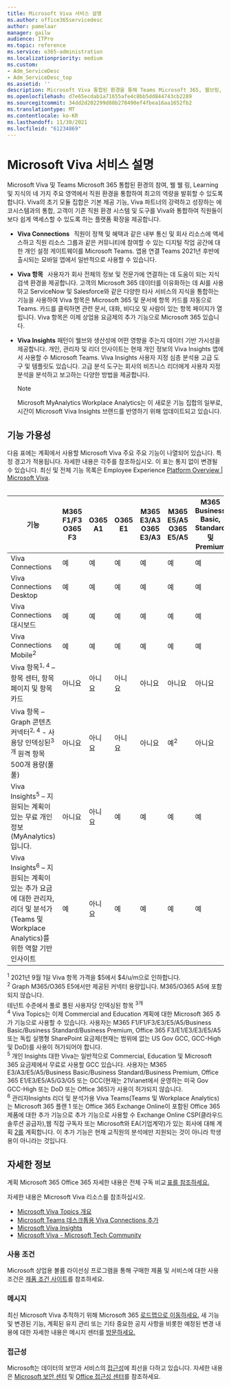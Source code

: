 ```yaml
---
title: Microsoft Viva 서비스 설명
ms.author: office365servicedesc
author: pamelaar
manager: gailw
audience: ITPro
ms.topic: reference
ms.service: o365-administration
ms.localizationpriority: medium
ms.custom:
- Adm_ServiceDesc
- Adm_ServiceDesc_top
ms.assetid: ''
description: Microsoft Viva 통합된 환경을 통해 Teams Microsoft 365, 웰브링, Learning 및 지식의 네 가지 주요 영역에서 직원 환경을 통합하여 최고의 직원 환경을 구축할 수 있습니다.
ms.openlocfilehash: d7e65ecdab1a71655afe4c8bb5dd844743cb2289
ms.sourcegitcommit: 34dd2d202299d88b278490ef4fbea16aa1652fb2
ms.translationtype: MT
ms.contentlocale: ko-KR
ms.lasthandoff: 11/30/2021
ms.locfileid: "61234869"
---
```

# <a name="microsoft-viva-service-description"></a>Microsoft Viva 서비스 설명

Microsoft Viva 및 Teams Microsoft 365 통합된 환경의 참여, 웰 웰 링, Learning 및 지식의 네 가지 주요 영역에서 직원 환경을 통합하여 최고의 역량을 발휘할 수 있도록 합니다. Viva의 초기 모듈 집합은 기본 제공 기능, Viva 파트너의 강력하고 성장하는 에코시스템과의 통합, 고객이 기존 직원 환경 시스템 및 도구를 Viva와 통합하여 직원들이 보다 쉽게 액세스할 수 있도록 하는 플랫폼 확장을 제공합니다.

- **Viva Connections**   직원이 정책 및 혜택과 같은 내부 통신 및 회사 리소스에 액세스하고 직원 리소스 그룹과 같은 커뮤니티에 참여할 수 있는 디지털 작업 공간에 대한 개인 설정 게이트웨이를 Microsoft Teams. 앱용 연결 Teams 2021년 후반에 출시되는 모바일 앱에서 일반적으로 사용할 수 있습니다.

- **Viva 항목**   사용자가 회사 전체의 정보 및 전문가에 연결하는 데 도움이 되는 지식 검색 환경을 제공합니다. 고객의 Microsoft 365 데이터를 이유화하는 데 AI를 사용하고 ServiceNow 및 Salesforce와 같은 다양한 타사 서비스의 지식을 통합하는 기능을 사용하여 Viva 항목은 Microsoft 365 및 문서에 항목 카드를 자동으로 Teams. 카드를 클릭하면 관련 문서, 대화, 비디오 및 사람이 있는 항목 페이지가 열립니다. Viva 항목은 이제 상업용 요금제의 추가 기능으로 Microsoft 365 있습니다.

- **Viva Insights** 패턴이 웰브와 생산성에 어떤 영향을 주는지 데이터 기반 가시성을 제공합니다. 개인, 관리자 및 리더 인사이트는 현재 개인 정보의 Viva Insights 앱에서 사용할 수 Microsoft Teams. Viva Insights 사용자 지정 심층 분석용 고급 도구 및 템플릿도 있습니다. 고급 분석 도구는 회사의 비즈니스 리더에게 사용자 지정 분석을 분석하고 보고하는 다양한 방법을 제공합니다.

    > [!NOTE]
    > Microsoft MyAnalytics Workplace Analytics는 이 새로운 기능 집합의 일부로, 시간이 Microsoft Viva Insights 브랜드를 반영하기 위해 업데이트되고 있습니다.

## <a name="feature-availability"></a>기능 가용성

다음 표에는 계획에서 사용할 Microsoft Viva 주요 주요 기능이 나열되어 있습니다. 특정 경고가 적용됩니다. 자세한 내용은 각주를 참조하십시오. 이 표는 통지 없이 변경될 수 있습니다. 최신 및 전체 기능 목록은 Employee Experience [Platform Overview | Microsoft Viva](https://www.microsoft.com/microsoft-viva/overview).<br><br>

| 기능  | M365 F1/F3 <br/>O365 F3 | O365 A1 | O365 E1  | M365 E3/A3 <br/>O365 E3/A3  | M365 E5/A5 <br/>O365 E5/A5   | M365 Business Basic, Standard 및 Premium  |
|---------|----------|----------------------|-------------|-----------------------------|------------------------------|----------------------|
| Viva Connections  | 예  | 예  | 예  | 예  | 예  | 예  |
| Viva Connections Desktop  | 예  | 예  | 예  | 예  | 예  | 예  |
| Viva Connections 대시보드  | 예  | 예  | 예  | 예  | 예  | 예  |
| Viva Connections Mobile<sup>2</sup>  | 예  | 예  | 예  | 예  | 예  | 예  |
| Viva 항목<sup>1, 4</sup> – 항목 센터, 항목 페이지 및 항목 카드  | 아니요  | 아니요  | 아니요  | 아니요  | 아니요  | 아니요  |
| Viva 항목 – Graph 콘텐츠 커넥터<sup>2, 4</sup> - 사용당 인덱싱된<sup>3개</sup> 원격 항목 500개 용량(풀 풀)  | 아니요  | 아니요  | 아니요  | 아니요  | 예<sup>2</sup>  | 아니요  |
| Viva Insights<sup>5</sup> – 지원되는 계획이 있는 무료 개인 정보(MyAnalytics)입니다.   | 아니요  | 아니요  | 예  | 예 | 예 | 예 |
| Viva Insights<sup>6</sup> – 지원되는 계획이 있는 추가 요금에 대한 관리자, 리더 및 분석가(Teams 및 Workplace Analytics)를 위한 역할 기반 인사이트   | 예  | 아니요  | 예 | 예 | 예 | 예 |

<sup>1</sup> 2021년 9월 1일 Viva 항목 가격을 $5에서 $4/u/m으로 인하합니다. <br/>
<sup>2</sup> Graph M365/O365 E5에서만 제공된 커넥터 용량입니다. M365/O365 A5에 포함되지 않습니다. <br/>
테넌트 수준에서 풀로 풀된 사용자당 인덱싱된 항목 <sup>3개</sup> <br/>
<sup>4</sup> Viva Topics는 이제 Commercial and Education 계획에 대한 Microsoft 365 추가 기능으로 사용할 수 있습니다. 사용자는 M365 F1/F1/F3/E3/E5/A5/Business Basic/Business Standard/Business Premium, Office 365 F3/E1/E3/E3/E5/A5 또는 독립 실행형 SharePoint 요금제(현재는 범위에 없는 US Gov GCC, GCC-High 및 DoD)를 사용이 허가되어야 합니다. <br/>
<sup>5</sup> 개인 Insights 대한 Viva는 일반적으로 Commercial, Education 및 Microsoft 365 요금제에서 무료로 사용할 GCC 있습니다. 사용자는 M365 E3/A3/E5/A5/Business Basic/Business Standard/Business Premium, Office 365 E1/E3/E5/A5/G3/G5 또는 GCC(현재는 21Vianet에서 운영하는 미국 Gov GCC-High 또는 DoD 또는 Office 365)가 사용이 허가되지 않습니다. <br/>
<sup>6</sup> 관리자Insights 리더 및 분석가용 Viva Teams(Teams 및 Workplace Analytics)는 Microsoft 365 플랜 1 또는 Office 365 Exchange Online이 포함된 Office 365 제품에 대한 추가 기능으로 추가 기능으로 사용할 수 Exchange Online  CSP(클라우드 솔루션 공급자),웹 직접 구독자 또는 Microsoft와 EA(기업계약)가 있는 회사에 대해 계획 [2를](/viva/insights/Setup/Environment-Requirements#enterprise-agreements) 계획합니다. 이 추가 기능은 현재 교직원의 분석에만 지원되는 것이 아니라 학생용이 아니라는 것입니다. <br/>

## <a name="learn-more"></a>자세한 정보

계획 Microsoft 365 Office 365 자세한 내용은 전체 구독 비교 [표를 참조하세요.](https://www.microsoft.com/microsoft-365/compare-microsoft-365-enterprise-plans)

자세한 내용은 Microsoft Viva 리소스를 참조하십시오.

- [Microsoft Viva Topics 개요](/microsoft-365/knowledge/topic-experiences-overview)
- [Microsoft Teams 데스크톱용 Viva Connections 추가](/sharepoint/viva-connections)
- [Microsoft Viva Insights](https://www.microsoft.com/microsoft-viva/insights)
- [Microsoft Viva - Microsoft Tech Community](https://techcommunity.microsoft.com/t5/microsoft-viva/ct-p/MicrosoftViva)

### <a name="licensing-terms"></a>사용 조건

Microsoft 상업용 볼륨 라이선싱 프로그램을 통해 구매한 제품 및 서비스에 대한 사용 조건은 [제품 조건 사이트](https://www.microsoft.com/licensing/terms/)를 참조하세요.

### <a name="messaging"></a>메시지

최신 Microsoft Viva 추적하기 위해 Microsoft 365 [로드맵으로 이동하세요.](https://www.microsoft.com/microsoft-365/roadmap) 새 기능 및 변경된 기능, 계획된 유지 관리 또는 기타 중요한 공지 사항을 비롯한 예정된 변경 내용에 대한 자세한 내용은 메시지 센터를 [방문하세요.](/microsoft-365/admin/manage/message-center)

### <a name="accessibility"></a>접근성

Microsoft는 데이터의 보안과 서비스의 [접근성](https://www.microsoft.com/trust-center/compliance/accessibility)에 최선을 다하고 있습니다. 자세한 내용은 [Microsoft 보안 센터](https://www.microsoft.com/trust-center) 및 [Office 접근성 센터](https://support.office.com/article/ecab0fcf-d143-4fe8-a2ff-6cd596bddc6d)를 참조하세요.
